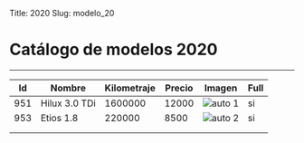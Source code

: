 Title: 2020
Slug: modelo_20

# Catálogo de modelos 2020
-----------

|Id| Nombre | Kilometraje | Precio | Imagen | Full |
|--|--------|-------------|--------|--------|------|
|951 |Hilux 3.0 TDi |  1600000     |  12000  | ![auto 1](https://www.autoweb.com.ar/wp-content/uploads/2022/11/toyota-hilux-sr.jpg)|  si  |
|953 |Etios 1.8 |  220000     |  8500  | ![auto 2](https://autonortecorrientes.com.ar/wp-content/uploads/2023/02/20230224_181610.jpg)|  si  |
|  |    |             |        |        |      |
|  |    |             |        |        |      |

